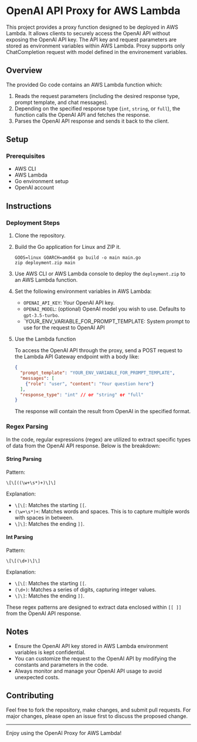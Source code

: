 # OpenAI API Proxy for AWS Lambda

This project provides a proxy function designed to be deployed in AWS Lambda. It allows clients to securely access the OpenAI API without exposing the OpenAI API key. The API key and request parameters are stored as environment variables within AWS Lambda. Proxy supports only ChatCompletion request with model defined in the environement variables.

## Overview

The provided Go code contains an AWS Lambda function which:

1. Reads the request parameters (including the desired response type, prompt template, and chat messages).
2. Depending on the specified response type (`int`, `string`, or `full`), the function calls the OpenAI API and fetches the response.
3. Parses the OpenAI API response and sends it back to the client.

## Setup

### Prerequisites

- AWS CLI
- AWS Lambda
- Go environment setup
- OpenAI account

## Instructions

### Deployment Steps
1. Clone the repository.
2. Build the Go application for Linux and ZIP it.
   ```
   GOOS=linux GOARCH=amd64 go build -o main main.go
   zip deployment.zip main
   ```
3. Use AWS CLI or AWS Lambda console to deploy the `deployment.zip` to an AWS Lambda function.
4. Set the following environment variables in AWS Lambda:
    - `OPENAI_API_KEY`: Your OpenAI API key.
    - `OPENAI_MODEL`: (optional) OpenAI model you wish to use. Defaults to `gpt-3.5-turbo`.
    - `YOUR_ENV_VARIABLE_FOR_PROMPT_TEMPLATE: System prompt to use for the request to OpenAI API
5. Use the Lambda function

    To access the OpenAI API through the proxy, send a POST request to the Lambda API Gateway endpoint with a body like:

    ```json
    {
      "prompt_template": "YOUR_ENV_VARIABLE_FOR_PROMPT_TEMPLATE",
      "messages": [
        {"role": "user", "content": "Your question here"}
      ],
      "response_type": "int" // or "string" or "full"
    }
    ```

    The response will contain the result from OpenAI in the specified format.


### Regex Parsing

In the code, regular expressions (regex) are utilized to extract specific types of data from the OpenAI API response. Below is the breakdown:

#### String Parsing

Pattern:
```
\[\[((\w+\s*)+)\]\]
```

Explanation:
- `\[\[`: Matches the starting `[[`.
- `(\w+\s*)+`: Matches words and spaces. This is to capture multiple words with spaces in between.
- `\]\]`: Matches the ending `]]`.

#### Int Parsing

Pattern:
```
\[\[(\d+)\]\]
```

Explanation:
- `\[\[`: Matches the starting `[[`.
- `(\d+)`: Matches a series of digits, capturing integer values.
- `\]\]`: Matches the ending `]]`.

These regex patterns are designed to extract data enclosed within `[[ ]]` from the OpenAI API response.


## Notes

- Ensure the OpenAI API key stored in AWS Lambda environment variables is kept confidential.
- You can customize the request to the OpenAI API by modifying the constants and parameters in the code.
- Always monitor and manage your OpenAI API usage to avoid unexpected costs.

## Contributing

Feel free to fork the repository, make changes, and submit pull requests. For major changes, please open an issue first to discuss the proposed change.

---

Enjoy using the OpenAI Proxy for AWS Lambda!
